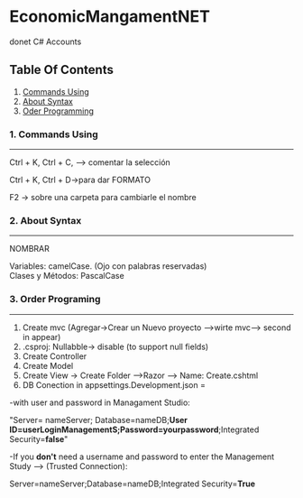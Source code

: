 # EconomicMangamentNET 
donet C# Accounts
## Table Of Contents
1. [Commands Using](#comands)
2. [About Syntax](#syntax)
3. [Oder Programming](#steps)

<a name="comands"></a>
### 1. Commands Using 
***
Ctrl + K, Ctrl + C, --> comentar la selección   


Ctrl + K, Ctrl + D→para dar FORMATO  


F2 → sobre una carpeta para cambiarle el nombre  

<a name="syntax"></a>
### 2. About Syntax
***
NOMBRAR   


Variables: camelCase. (Ojo con palabras reservadas)  
Clases y Métodos: PascalCase  

<a name="steps"></a>
### 3. Order Programing
***
1. Create mvc (Agregar->Crear un Nuevo proyecto -->wirte mvc--> second in appear)
2. .csproj: Nullabble-> disable (to support null fields)
3. Create Controller
4. Create Model
5. Create View -> Create Folder -->Razor --> Name: Create.cshtml
6. DB Conection in appsettings.Development.json = 


 -with user and password in Managament Studio: 


 "Server= nameServer; Database=nameDB;**User ID=userLoginManagementS;Password=yourpassword**;Integrated Security=**false**" 


 -If you **don't** need a username and password to enter the Management Study --> (Trusted Connection): 


 Server=nameServer;Database=nameDB;Integrated Security=**True** 
